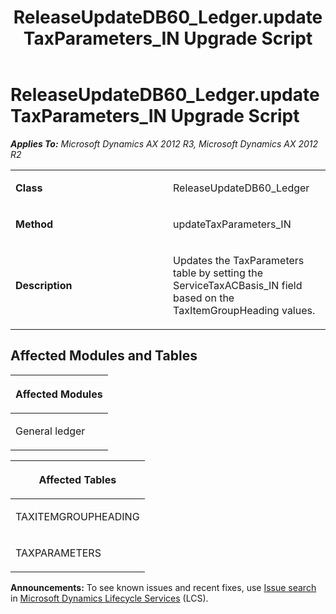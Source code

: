 ﻿---
title: ReleaseUpdateDB60_Ledger.updateTaxParameters_IN Upgrade Script
TOCTitle: ReleaseUpdateDB60_Ledger.updateTaxParameters_IN Upgrade Script
ms:assetid: dd5574f4-cf03-77e9-e44a-44cdbc0ae723
ms:mtpsurl: https://msdn.microsoft.com/en-us/library/JJ737209(v=AX.60)
ms:contentKeyID: 49711652
ms.date: 05/18/2015
mtps_version: v=AX.60
---

# ReleaseUpdateDB60\_Ledger.updateTaxParameters\_IN Upgrade Script 


_**Applies To:** Microsoft Dynamics AX 2012 R3, Microsoft Dynamics AX 2012 R2_

<table>
<colgroup>
<col style="width: 50%" />
<col style="width: 50%" />
</colgroup>
<tbody>
<tr class="odd">
<td><p><strong>Class</strong></p></td>
<td><p>ReleaseUpdateDB60_Ledger</p></td>
</tr>
<tr class="even">
<td><p><strong>Method</strong></p></td>
<td><p>updateTaxParameters_IN</p></td>
</tr>
<tr class="odd">
<td><p><strong>Description</strong></p></td>
<td><p>Updates the TaxParameters table by setting the ServiceTaxACBasis_IN field based on the TaxItemGroupHeading values.</p></td>
</tr>
</tbody>
</table>


## Affected Modules and Tables

<table>
<colgroup>
<col style="width: 100%" />
</colgroup>
<thead>
<tr class="header">
<th><p>Affected Modules</p></th>
</tr>
</thead>
<tbody>
<tr class="odd">
<td><p>General ledger</p></td>
</tr>
</tbody>
</table>


<table>
<colgroup>
<col style="width: 100%" />
</colgroup>
<thead>
<tr class="header">
<th><p>Affected Tables</p></th>
</tr>
</thead>
<tbody>
<tr class="odd">
<td><p>TAXITEMGROUPHEADING</p></td>
</tr>
<tr class="even">
<td><p>TAXPARAMETERS</p></td>
</tr>
</tbody>
</table>

  
**Announcements:** To see known issues and recent fixes, use [Issue search](http://go.microsoft.com/fwlink/?linkid=389258) in [Microsoft Dynamics Lifecycle Services](http://go.microsoft.com/fwlink/?linkid=306505) (LCS).


